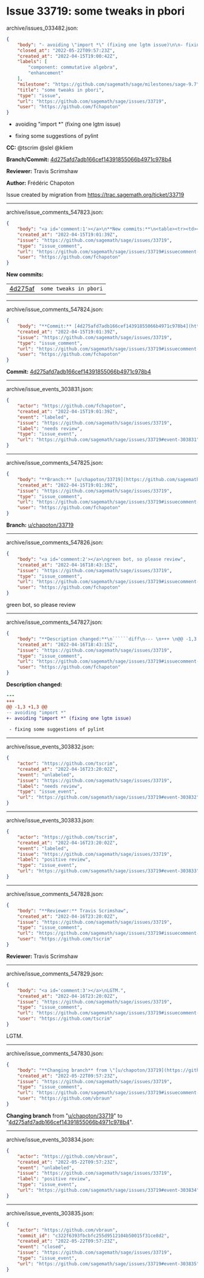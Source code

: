 # Issue 33719: some tweaks in pbori

archive/issues_033482.json:
```json
{
    "body": "- avoiding \"import *\" (fixing one lgtm issue)\n\n- fixing some suggestions of pylint\n\n**CC:**  @tscrim @slel @kliem\n\n**Branch/Commit:** [4d275afd7adb166cef14391855066b4971c978b4](https://github.com/sagemath/sagetrac-mirror/commit/4d275afd7adb166cef14391855066b4971c978b4)\n\n**Reviewer:** Travis Scrimshaw\n\n**Author:** Fr\u00e9d\u00e9ric Chapoton\n\nIssue created by migration from https://trac.sagemath.org/ticket/33719\n\n",
    "closed_at": "2022-05-22T09:57:23Z",
    "created_at": "2022-04-15T19:00:42Z",
    "labels": [
        "component: commutative algebra",
        "enhancement"
    ],
    "milestone": "https://github.com/sagemath/sage/milestones/sage-9.7",
    "title": "some tweaks in pbori",
    "type": "issue",
    "url": "https://github.com/sagemath/sage/issues/33719",
    "user": "https://github.com/fchapoton"
}
```
- avoiding "import *" (fixing one lgtm issue)

- fixing some suggestions of pylint

**CC:**  @tscrim @slel @kliem

**Branch/Commit:** [4d275afd7adb166cef14391855066b4971c978b4](https://github.com/sagemath/sagetrac-mirror/commit/4d275afd7adb166cef14391855066b4971c978b4)

**Reviewer:** Travis Scrimshaw

**Author:** Frédéric Chapoton

Issue created by migration from https://trac.sagemath.org/ticket/33719





---

archive/issue_comments_547823.json:
```json
{
    "body": "<a id='comment:1'></a>\n**New commits:**\n<table><tr><td><a href=\"https://github.com/sagemath/sagetrac-mirror/commit/4d275afd7adb166cef14391855066b4971c978b4\">4d275af</a></td><td><code>some tweaks in pbori</code></td></tr></table>\n",
    "created_at": "2022-04-15T19:01:39Z",
    "issue": "https://github.com/sagemath/sage/issues/33719",
    "type": "issue_comment",
    "url": "https://github.com/sagemath/sage/issues/33719#issuecomment-547823",
    "user": "https://github.com/fchapoton"
}
```

<a id='comment:1'></a>
**New commits:**
<table><tr><td><a href="https://github.com/sagemath/sagetrac-mirror/commit/4d275afd7adb166cef14391855066b4971c978b4">4d275af</a></td><td><code>some tweaks in pbori</code></td></tr></table>




---

archive/issue_comments_547824.json:
```json
{
    "body": "**Commit:** [4d275afd7adb166cef14391855066b4971c978b4](https://github.com/sagemath/sagetrac-mirror/commit/4d275afd7adb166cef14391855066b4971c978b4)",
    "created_at": "2022-04-15T19:01:39Z",
    "issue": "https://github.com/sagemath/sage/issues/33719",
    "type": "issue_comment",
    "url": "https://github.com/sagemath/sage/issues/33719#issuecomment-547824",
    "user": "https://github.com/fchapoton"
}
```

**Commit:** [4d275afd7adb166cef14391855066b4971c978b4](https://github.com/sagemath/sagetrac-mirror/commit/4d275afd7adb166cef14391855066b4971c978b4)



---

archive/issue_events_303831.json:
```json
{
    "actor": "https://github.com/fchapoton",
    "created_at": "2022-04-15T19:01:39Z",
    "event": "labeled",
    "issue": "https://github.com/sagemath/sage/issues/33719",
    "label": "needs review",
    "type": "issue_event",
    "url": "https://github.com/sagemath/sage/issues/33719#event-303831"
}
```



---

archive/issue_comments_547825.json:
```json
{
    "body": "**Branch:** [u/chapoton/33719](https://github.com/sagemath/sagetrac-mirror/tree/u/chapoton/33719)",
    "created_at": "2022-04-15T19:01:39Z",
    "issue": "https://github.com/sagemath/sage/issues/33719",
    "type": "issue_comment",
    "url": "https://github.com/sagemath/sage/issues/33719#issuecomment-547825",
    "user": "https://github.com/fchapoton"
}
```

**Branch:** [u/chapoton/33719](https://github.com/sagemath/sagetrac-mirror/tree/u/chapoton/33719)



---

archive/issue_comments_547826.json:
```json
{
    "body": "<a id='comment:2'></a>\ngreen bot, so please review",
    "created_at": "2022-04-16T18:43:15Z",
    "issue": "https://github.com/sagemath/sage/issues/33719",
    "type": "issue_comment",
    "url": "https://github.com/sagemath/sage/issues/33719#issuecomment-547826",
    "user": "https://github.com/fchapoton"
}
```

<a id='comment:2'></a>
green bot, so please review



---

archive/issue_comments_547827.json:
```json
{
    "body": "**Description changed:**\n``````diff\n--- \n+++ \n@@ -1,3 +1,3 @@\n-- avoiding \"import *\"\n+- avoiding \"import *\" (fixing one lgtm issue)\n \n - fixing some suggestions of pylint\n``````\n",
    "created_at": "2022-04-16T18:43:15Z",
    "issue": "https://github.com/sagemath/sage/issues/33719",
    "type": "issue_comment",
    "url": "https://github.com/sagemath/sage/issues/33719#issuecomment-547827",
    "user": "https://github.com/fchapoton"
}
```

**Description changed:**
``````diff
--- 
+++ 
@@ -1,3 +1,3 @@
-- avoiding "import *"
+- avoiding "import *" (fixing one lgtm issue)
 
 - fixing some suggestions of pylint
``````




---

archive/issue_events_303832.json:
```json
{
    "actor": "https://github.com/tscrim",
    "created_at": "2022-04-16T23:20:02Z",
    "event": "unlabeled",
    "issue": "https://github.com/sagemath/sage/issues/33719",
    "label": "needs review",
    "type": "issue_event",
    "url": "https://github.com/sagemath/sage/issues/33719#event-303832"
}
```



---

archive/issue_events_303833.json:
```json
{
    "actor": "https://github.com/tscrim",
    "created_at": "2022-04-16T23:20:02Z",
    "event": "labeled",
    "issue": "https://github.com/sagemath/sage/issues/33719",
    "label": "positive review",
    "type": "issue_event",
    "url": "https://github.com/sagemath/sage/issues/33719#event-303833"
}
```



---

archive/issue_comments_547828.json:
```json
{
    "body": "**Reviewer:** Travis Scrimshaw",
    "created_at": "2022-04-16T23:20:02Z",
    "issue": "https://github.com/sagemath/sage/issues/33719",
    "type": "issue_comment",
    "url": "https://github.com/sagemath/sage/issues/33719#issuecomment-547828",
    "user": "https://github.com/tscrim"
}
```

**Reviewer:** Travis Scrimshaw



---

archive/issue_comments_547829.json:
```json
{
    "body": "<a id='comment:3'></a>\nLGTM.",
    "created_at": "2022-04-16T23:20:02Z",
    "issue": "https://github.com/sagemath/sage/issues/33719",
    "type": "issue_comment",
    "url": "https://github.com/sagemath/sage/issues/33719#issuecomment-547829",
    "user": "https://github.com/tscrim"
}
```

<a id='comment:3'></a>
LGTM.



---

archive/issue_comments_547830.json:
```json
{
    "body": "**Changing branch** from \"[u/chapoton/33719](https://github.com/sagemath/sagetrac-mirror/tree/u/chapoton/33719)\" to \"[4d275afd7adb166cef14391855066b4971c978b4](https://github.com/sagemath/sagetrac-mirror/commit/4d275afd7adb166cef14391855066b4971c978b4)\".",
    "created_at": "2022-05-22T09:57:23Z",
    "issue": "https://github.com/sagemath/sage/issues/33719",
    "type": "issue_comment",
    "url": "https://github.com/sagemath/sage/issues/33719#issuecomment-547830",
    "user": "https://github.com/vbraun"
}
```

**Changing branch** from "[u/chapoton/33719](https://github.com/sagemath/sagetrac-mirror/tree/u/chapoton/33719)" to "[4d275afd7adb166cef14391855066b4971c978b4](https://github.com/sagemath/sagetrac-mirror/commit/4d275afd7adb166cef14391855066b4971c978b4)".



---

archive/issue_events_303834.json:
```json
{
    "actor": "https://github.com/vbraun",
    "created_at": "2022-05-22T09:57:23Z",
    "event": "unlabeled",
    "issue": "https://github.com/sagemath/sage/issues/33719",
    "label": "positive review",
    "type": "issue_event",
    "url": "https://github.com/sagemath/sage/issues/33719#event-303834"
}
```



---

archive/issue_events_303835.json:
```json
{
    "actor": "https://github.com/vbraun",
    "commit_id": "c322f6393fbcbfc255d9512104b50015f31ce8d2",
    "created_at": "2022-05-22T09:57:23Z",
    "event": "closed",
    "issue": "https://github.com/sagemath/sage/issues/33719",
    "type": "issue_event",
    "url": "https://github.com/sagemath/sage/issues/33719#event-303835"
}
```
